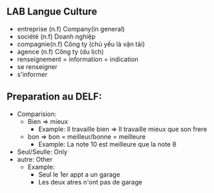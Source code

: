 ## LAB Langue Culture
- entreprise (n.f) Company(in general)
- société (n.f) Doanh nghiệp
- compagnie(n.f) Công ty (chủ yếu là vận tải)
- agence (n.f) Công ty (du lịch)
- renseignement = information = indication
- se renseigner
- s'informer
## Preparation au DELF:
- Comparision:
	- Bien $\Rightarrow$ mieux
		- Example: Il travaille bien $\Rightarrow$ Il travaille mieux que son frere
	- bon $\Rightarrow$ bon = meilleur/bonne = meilleure
		- Example: La note 10 est meilleure que la note 8
- Seul/Seulle: Only
- autre: Other
	- Example: 
		- Seul le 1er appt a un garage
		- Les deux atres n'ont pas de garage